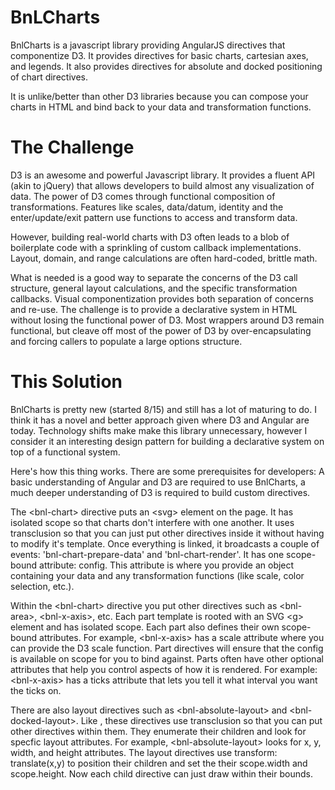 # BnLCharts

BnlCharts is a javascript library providing AngularJS directives that componentize D3.  It provides directives for basic charts, cartesian axes, and legends.  It also provides directives for absolute and docked positioning of chart directives.

It is unlike/better than other D3 libraries because you can compose your charts in HTML and bind back to your data and transformation functions.

The Challenge
===
D3 is an awesome and powerful Javascript library.  It provides a fluent API (akin to jQuery) that allows developers to build almost any visualization of data.  The power of D3 comes through functional composition of transformations.  Features like scales, data/datum, identity and the enter/update/exit pattern use functions to access and transform data.

However, building real-world charts with D3 often leads to a blob of boilerplate code with a sprinkling of custom callback implementations.  Layout, domain, and range calculations are often hard-coded, brittle math.

What is needed is a good way to separate the concerns of the D3 call structure, general layout calculations, and the specific transformation callbacks.  Visual componentization provides both separation of concerns and re-use.  The challenge is to provide a declarative system in HTML without losing the functional power of D3.  Most wrappers around D3 remain functional, but cleave off most of the power of D3 by over-encapsulating and forcing callers to populate a large options structure.

This Solution
===
BnlCharts is pretty new (started 8/15) and still has a lot of maturing to do.  I think it has a novel and better approach given where D3 and Angular are today.  Technology shifts make make this library unnecessary, however I consider it an interesting design pattern for building a declarative system on top of a functional system.

Here's how this thing works.  There are some prerequisites for developers: A basic understanding of Angular and D3 are required to use BnlCharts, a much deeper understanding of D3 is required to build custom directives.

The \<bnl-chart\> directive puts an \<svg\> element on the page.  It has isolated scope so that charts don't interfere with one another.  It uses transclusion so that you can just put other directives inside it without having to modify it's template.  Once everything is linked, it broadcasts a couple of events: 'bnl-chart-prepare-data' and 'bnl-chart-render'.  It has one scope-bound attribute: config.  This attribute is where you provide an object containing your data and any transformation functions (like scale, color selection, etc.).

Within the \<bnl-chart\> directive you put other directives such as \<bnl-area\>, \<bnl-x-axis\>, etc.  Each part template is rooted with an SVG \<g\> element and has isolated scope.  Each part also defines their own scope-bound attributes.  For example, \<bnl-x-axis\> has a scale attribute where you can provide the D3 scale function.  Part directives will ensure that the config is available on scope for you to bind against. Parts often have other optional attributes that help you control aspects of how it is rendered.  For example: \<bnl-x-axis\> has a ticks attribute that lets you tell it what interval you want the ticks on.  

There are also layout directives such as \<bnl-absolute-layout\> and \<bnl-docked-layout\>.  Like <bnl-chart>, these directives use transclusion so that you can put other directives within them.  They enumerate their children and look for specfic layout attributes.  For example, \<bnl-absolute-layout\> looks for x, y, width, and height attributes. The layout directives use transform: translate(x,y) to position their children and set the their scope.width and scope.height.  Now each child directive can just draw within their bounds.




